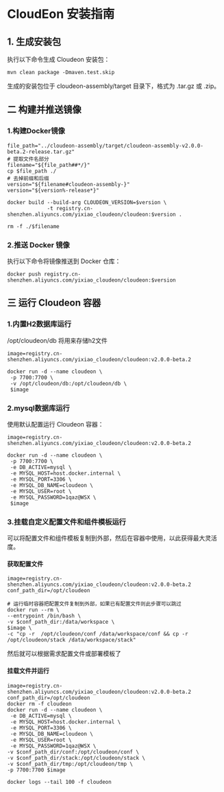 # CloudEon 安装指南

## 1. 生成安装包

执行以下命令生成 Cloudeon 安装包：

```shell
mvn clean package -Dmaven.test.skip
```

生成的安装包位于 cloudeon-assembly/target 目录下，格式为 .tar.gz 或 .zip。

## 二 构建并推送镜像

### 1.构建Docker镜像

```shell
file_path="../cloudeon-assembly/target/cloudeon-assembly-v2.0.0-beta.2-release.tar.gz"
# 提取文件名部分
filename="${file_path##*/}"
cp $file_path ./
# 去掉前缀和后缀
version="${filename#cloudeon-assembly-}"
version="${version%-release*}"

docker build --build-arg CLOUDEON_VERSION=$version \
             -t registry.cn-shenzhen.aliyuncs.com/yixiao_cloudeon/cloudeon:$version .

rm -f ./$filename

```

### 2.推送 Docker 镜像

执行以下命令将镜像推送到 Docker 仓库：
```shell
docker push registry.cn-shenzhen.aliyuncs.com/yixiao_cloudeon/cloudeon:$version

```

## 三 运行 Cloudeon 容器

### 1.内置H2数据库运行

/opt/cloudeon/db 将用来存储h2文件
```shell
image=registry.cn-shenzhen.aliyuncs.com/yixiao_cloudeon/cloudeon:v2.0.0-beta.2

docker run -d --name cloudeon \
 -p 7700:7700 \
 -v /opt/cloudeon/db:/opt/cloudeon/db \
 $image

```

### 2.mysql数据库运行

使用默认配置运行 Cloudeon 容器：

```shell
image=registry.cn-shenzhen.aliyuncs.com/yixiao_cloudeon/cloudeon:v2.0.0-beta.2

docker run -d --name cloudeon \
 -p 7700:7700 \
 -e DB_ACTIVE=mysql \
 -e MYSQL_HOST=host.docker.internal \
 -e MYSQL_PORT=3306 \
 -e MYSQL_DB_NAME=cloudeon \
 -e MYSQL_USER=root \
 -e MYSQL_PASSWORD=1qaz@WSX \
 $image

```

### 3.挂载自定义配置文件和组件模板运行

可以将配置文件和组件模板复制到外部，然后在容器中使用，以此获得最大灵活度。

#### 获取配置文件
```shell
image=registry.cn-shenzhen.aliyuncs.com/yixiao_cloudeon/cloudeon:v2.0.0-beta.2
conf_path_dir=/opt/cloudeon

# 运行临时容器把配置文件复制到外部，如果已有配置文件则此步骤可以跳过
docker run --rm \
--entrypoint /bin/bash \
-v $conf_path_dir:/data/workspace \
$image \
-c "cp -r  /opt/cloudeon/conf /data/workspace/conf && cp -r /opt/cloudeon/stack /data/workspace/stack"

```

然后就可以根据需求配置文件或部署模板了

#### 挂载文件并运行

```
image=registry.cn-shenzhen.aliyuncs.com/yixiao_cloudeon/cloudeon:v2.0.0-beta.2
conf_path_dir=/opt/cloudeon
docker rm -f cloudeon
docker run -d --name cloudeon \
 -e DB_ACTIVE=mysql \
 -e MYSQL_HOST=host.docker.internal \
 -e MYSQL_PORT=3306 \
 -e MYSQL_DB_NAME=cloudeon \
 -e MYSQL_USER=root \
 -e MYSQL_PASSWORD=1qaz@WSX \
-v $conf_path_dir/conf:/opt/cloudeon/conf \
-v $conf_path_dir/stack:/opt/cloudeon/stack \
-v $conf_path_dir/tmp:/opt/cloudeon/tmp \
-p 7700:7700 $image

docker logs --tail 100 -f cloudeon

```